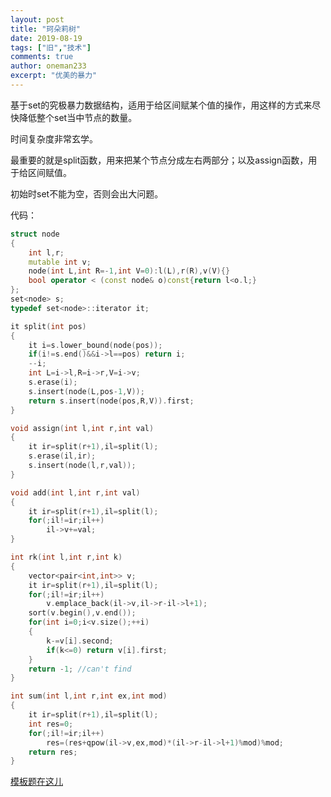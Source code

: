 ```yaml
---
layout: post
title: "珂朵莉树"
date: 2019-08-19
tags: ["旧","技术"]
comments: true
author: oneman233
excerpt: "优美的暴力"
---
```


基于set的究极暴力数据结构，适用于给区间赋某个值的操作，用这样的方式来尽快降低整个set当中节点的数量。

时间复杂度非常玄学。

最重要的就是split函数，用来把某个节点分成左右两部分；以及assign函数，用于给区间赋值。

初始时set不能为空，否则会出大问题。

代码：

```c++
struct node
{
	int l,r;
	mutable int v;
	node(int L,int R=-1,int V=0):l(L),r(R),v(V){}
	bool operator < (const node& o)const{return l<o.l;}
};
set<node> s;
typedef set<node>::iterator it;

it split(int pos)
{
	it i=s.lower_bound(node(pos));
	if(i!=s.end()&&i->l==pos) return i;
	--i;
	int L=i->l,R=i->r,V=i->v;
	s.erase(i);
	s.insert(node(L,pos-1,V));
	return s.insert(node(pos,R,V)).first;
}

void assign(int l,int r,int val)
{
	it ir=split(r+1),il=split(l);
	s.erase(il,ir);
	s.insert(node(l,r,val));
}

void add(int l,int r,int val)
{
	it ir=split(r+1),il=split(l);
	for(;il!=ir;il++)
		il->v+=val;
}

int rk(int l,int r,int k)
{
	vector<pair<int,int>> v;
	it ir=split(r+1),il=split(l);
	for(;il!=ir;il++)
		v.emplace_back(il->v,il->r-il->l+1);
	sort(v.begin(),v.end());
	for(int i=0;i<v.size();++i)
	{
		k-=v[i].second;
		if(k<=0) return v[i].first;
	}
	return -1; //can't find
}

int sum(int l,int r,int ex,int mod)
{
	it ir=split(r+1),il=split(l);
	int res=0;
	for(;il!=ir;il++)
		res=(res+qpow(il->v,ex,mod)*(il->r-il->l+1)%mod)%mod;
	return res;
}
```

[模板题在这儿](https://www.luogu.com.cn/problem/CF896C)